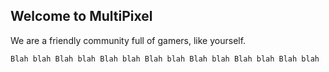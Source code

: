 ## Welcome to MultiPixel

We are a friendly community full of gamers, like yourself.

```Blah blah Blah blah Blah blah Blah blah Blah blah Blah blah Blah blah ```
